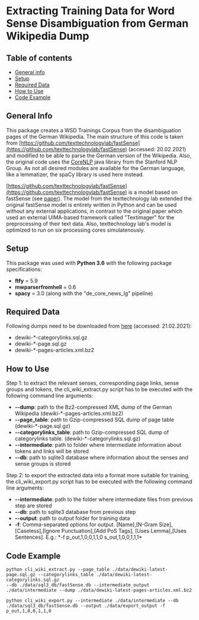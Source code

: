 # Extracting Training Data for Word Sense Disambiguation from German Wikipedia Dump

## Table of contents
* [General info](#general-info)
* [Setup](#setup)
* [Required Data](#required-data)
* [How to Use](#how-to-use)
* [Code Example](#code-example)

## General Info
This package creates a WSD Trainings Corpus from the disambiguation pages of the German Wikipedia. The main structure of this code is taken from [https://github.com/texttechnologylab/fastSense](https://github.com/texttechnologylab/fastSense) (accessed: 20.02.2021) and modified to be able to parse
the German version of the Wikipedia. Also, the original code uses the [CoreNLP](https://stanfordnlp.github.io/CoreNLP/) java library from the Stanford NLP Group. As
not all desired modules are available for the German language, like a lemmatizer, the spaCy library is used here instead. 

[https://github.com/texttechnologylab/fastSense](https://github.com/texttechnologylab/fastSense) is a model based on fastSense (see [paper](https://www.aclweb.org/anthology/L18-1168/)).
The model from the texttechnology lab extended the original fastSense model is entirely written in Python and can be used without any external applications, in contrast to the original
paper which used an external UIMA-based framework called "Textimager" for the preprocessing of their text data. Also, texttechnology lab's model is optimized to run on six processing cores simulatenously.

## Setup
This package was used with **Python 3.6** with the following package specifications:
* **ftfy** = 5.9
* **mwparserfromhell** = 0.6
* **spacy** = 3.0 (along with the "de_core_news_lg" pipeline)

## Required Data
Following dumps need to be downloaded from [here](https://dumps.wikimedia.org/dewiki/) (accessed: 21.02.2021):

* dewiki-*-categorylinks.sql.gz
* dewiki-*-page.sql.gz
* dewiki-*-pages-articles.xml.bz2

## How to Use
Step 1: 
to extract the relevant senses, corresponding page links, sense groups and tokens, the cli_wiki_extract.py script has to be executed with the following command line arguments:

* **--dump**: path to the Bz2-compressed XML dump of the German Wikipedia (dewiki-*-pages-articles.xml.bz2)
* **--page_table**: path to Gzip-compressed SQL dump of page table (dewiki-*-page.sql.gz)
* **--categorylinks_table**: path to Gzip-compressed SQL dump of categorylinks table. (dewiki-*-categorylinks.sql.gz)
* **--intermediate**: path to folder where intermediate information about tokens and links will be stored
* **--db**:  path to sqlite3 database where information about the senses and sense groups is stored

Step 2:
to export the extracted data into a format more suitable for training, the cli_wiki_export.py script has to be executed with the following command line arguments:

* **--intermediate**: path to the folder where intermediate files from previous step are stored
* **--db**: path to sqlite3 database from previous step
* **--output**: path to output folder for training data
* **-f**: Comma-separated options for output. [Name],[N-Gram Size],[Caseless],[Ignore Punctuation],[Add PoS Tags], [Uses Lemma],[Uses Sentences]. E.g.: *-f p_out,1,0,0,1,1,0 s_out,1,0,0,1,1,1\*

## Code Example
```
python cli_wiki_extract.py --page_table ./data/dewiki-latest-page.sql.gz --categorylinks_table ./data/dewiki-latest-categorylinks.sql.gz 
--db ./data/sql3_db/fastSense.db --intermediate_output ./data/intermediate --dump ./data/dewiki-latest-pages-articles.xml.bz2
```
```
python cli_wiki_export.py --intermediate ./data/intermediate --db ./data/sql3_db/fastSense.db --output ./data/export_output -f p_out,1,0,0,1,1,0 
```

